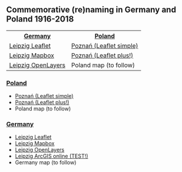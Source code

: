 <h2>Commemorative (re)naming in  Germany and Poland 1916-2018</h2>

<table style="width:100%">
  <tr>
    <th><a href="https://www.uni-due.de/anglistik/sociolinguistics_lab/mill_project.php">Germany</a></th>
    <th><a href="http://mill.wa.amu.edu.pl">Poland</a></th>
  </tr>
  <tr>
    <td><a href="https://mill-maps.github.io/Leipzig_Leaflet">Leipzig Leaflet</a></td>
    <td><a href="https://mill-maps.github.io/Poznan_no_zeros_Leaflet">Poznań (Leaflet simple)</a></td>
  </tr>
  <tr>
    <td><a href="https://mill-maps.github.io/Leipzig_Mapbox">Leipzig Mapbox</a></td>
    <td><a href="https://mill-maps.github.io/Poznan_no_zeros_Leaflet+">Poznań (Leaflet plus!)</td>
  </tr>
  <tr>
    <td><a href="https://mill-maps.github.io/Leipzig_OpenLayers">Leipzig OpenLayers</a></td>
    <td>Poland map (to follow)</td>
  </tr>
</table>

<h3><a href="http://mill.wa.amu.edu.pl">Poland</a></h3>
<ul>
  <li><a href="https://mill-maps.github.io/Poznan_no_zeros_Leaflet">Poznań (Leaflet simple)</a></li>
  <li><a href="https://mill-maps.github.io/Poznan_no_zeros_Leaflet+">Poznań (Leaflet plus!)</a></li>
  <li> Poland map (to follow)</li>
</ul>

<h3><a href="https://www.uni-due.de/anglistik/sociolinguistics_lab/mill_project.php">Germany</a></h3>
<ul>
  <li><a href="https://mill-maps.github.io/Leipzig_Leaflet">Leipzig Leaflet</a></li>
  <li><a href="https://mill-maps.github.io/Leipzig_Mapbox">Leipzig Mapbox</a></li>
  <li><a href="https://mill-maps.github.io/Leipzig_OpenLayers">Leipzig OpenLayers</a></li>
  <li><a href="https://arcg.is/0j8aXC">Leipzig ArcGIS online (TEST!)</a></li>
  <li> Germany map (to follow)</li>
</ul>
